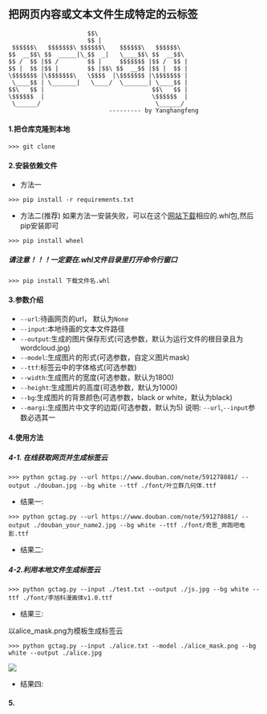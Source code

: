 ## 把网页内容或文本文件生成特定的云标签
```
                      $$\                         
                      $$ |                        
 $$$$$$\   $$$$$$$\ $$$$$$\    $$$$$$\   $$$$$$\  
$$  __$$\ $$  _____|\_$$  _|   \____$$\ $$  __$$\
$$ /  $$ |$$ /        $$ |     $$$$$$$ |$$ /  $$ |
$$ |  $$ |$$ |        $$ |$$\ $$  __$$ |$$ |  $$ |
\$$$$$$$ |\$$$$$$$\   \$$$$  |\$$$$$$$ |\$$$$$$$ |
 \____$$ | \_______|   \____/  \_______| \____$$ |
$$\   $$ |                              $$\   $$ |
\$$$$$$  |                              \$$$$$$  |
 \______/                                \______/
                            --------- by Yanghangfeng
```

#### 1.把仓库克隆到本地
```
>>> git clone
```
#### 2.安装依赖文件
* 方法一
```
>>> pip install -r requirements.txt
```
* 方法二(推荐)
如果方法一安装失败，可以在这个[网站下载](http://www.lfd.uci.edu/~gohlke/pythonlibs/)相应的.whl包,然后pip安装即可
```
>>> pip install wheel
```
##### 请注意！！！一定要在.whl文件目录里打开命令行窗口
```
>>> pip install 下载文件名.whl
```
#### 3.参数介绍
- `--url`:待画网页的url， 默认为`None`
- `--input`:本地待画的文本文件路径
- `--output`:生成的图片保存形式(可选参数，默认为运行文件的根目录且为wordcloud.jpg)
- `--model`:生成图片的形式(可选参数，自定义图片mask)
- `--ttf`:标签云中的字体格式(可选参数)
- `--width`:生成图片的宽度(可选参数，默认为1800)
- `--height`:生成图片的高度(可选参数，默认为1000)
- `--bg`:生成图片的背景颜色(可选参数，black or white，默认为black)
- `--margi`:生成图片中文字的边距(可选参数，默认为5)
说明: `--url`,`--input`参数必选其一
#### 4.使用方法
##### 4-1. 在线获取网页并生成标签云
```
>>> python gctag.py --url https://www.douban.com/note/591278881/ --output ./douban.jpg --bg white --ttf ./font/叶立群几何体.ttf
```
* 结果一:
![]()

```
>>> python gctag.py --url https://www.douban.com/note/591278881/ --output ./douban_your_name2.jpg --bg white --ttf ./font/奇思_奔跑吧电影.ttf
```
* 结果二:
![]()

##### 4-2.利用本地文件生成标签云
```
>>> python gctag.py --input ./test.txt --output ./js.jpg --bg white --ttf ./font/李旭科漫画体v1.0.ttf
```

* 结果三:
![]()

以alice_mask.png为模板生成标签云
```
>>> python gctag.py --input ./alice.txt --model ./alice_mask.png --bg white --output ./alice.jpg
```
![](alice模板)
* 结果四:
![]()

#### 5.
